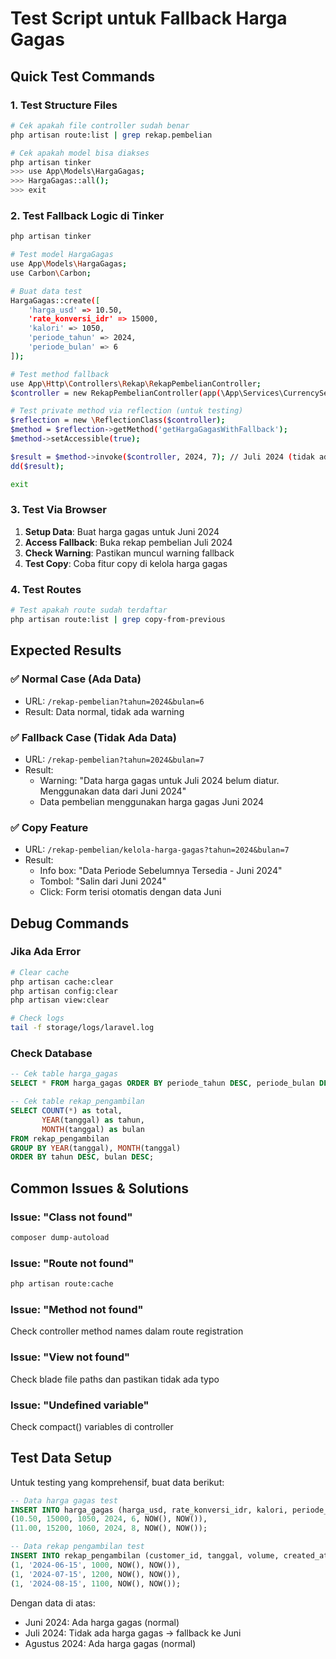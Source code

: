 # Test Script untuk Fallback Harga Gagas

## Quick Test Commands

### 1. Test Structure Files
```bash
# Cek apakah file controller sudah benar
php artisan route:list | grep rekap.pembelian

# Cek apakah model bisa diakses
php artisan tinker
>>> use App\Models\HargaGagas;
>>> HargaGagas::all();
>>> exit
```

### 2. Test Fallback Logic di Tinker
```bash
php artisan tinker

# Test model HargaGagas
use App\Models\HargaGagas;
use Carbon\Carbon;

# Buat data test
HargaGagas::create([
    'harga_usd' => 10.50,
    'rate_konversi_idr' => 15000,
    'kalori' => 1050,
    'periode_tahun' => 2024,
    'periode_bulan' => 6
]);

# Test method fallback
use App\Http\Controllers\Rekap\RekapPembelianController;
$controller = new RekapPembelianController(app(\App\Services\CurrencyService::class));

# Test private method via reflection (untuk testing)
$reflection = new \ReflectionClass($controller);
$method = $reflection->getMethod('getHargaGagasWithFallback');
$method->setAccessible(true);

$result = $method->invoke($controller, 2024, 7); // Juli 2024 (tidak ada data)
dd($result);

exit
```

### 3. Test Via Browser
1. **Setup Data**: Buat harga gagas untuk Juni 2024
2. **Access Fallback**: Buka rekap pembelian Juli 2024
3. **Check Warning**: Pastikan muncul warning fallback
4. **Test Copy**: Coba fitur copy di kelola harga gagas

### 4. Test Routes
```bash
# Test apakah route sudah terdaftar
php artisan route:list | grep copy-from-previous
```

## Expected Results

### ✅ Normal Case (Ada Data)
- URL: `/rekap-pembelian?tahun=2024&bulan=6`
- Result: Data normal, tidak ada warning

### ✅ Fallback Case (Tidak Ada Data)
- URL: `/rekap-pembelian?tahun=2024&bulan=7`
- Result: 
  - Warning: "Data harga gagas untuk Juli 2024 belum diatur. Menggunakan data dari Juni 2024"
  - Data pembelian menggunakan harga gagas Juni 2024

### ✅ Copy Feature
- URL: `/rekap-pembelian/kelola-harga-gagas?tahun=2024&bulan=7`
- Result:
  - Info box: "Data Periode Sebelumnya Tersedia - Juni 2024"
  - Tombol: "Salin dari Juni 2024"
  - Click: Form terisi otomatis dengan data Juni

## Debug Commands

### Jika Ada Error
```bash
# Clear cache
php artisan cache:clear
php artisan config:clear
php artisan view:clear

# Check logs
tail -f storage/logs/laravel.log
```

### Check Database
```sql
-- Cek table harga_gagas
SELECT * FROM harga_gagas ORDER BY periode_tahun DESC, periode_bulan DESC;

-- Cek table rekap_pengambilan
SELECT COUNT(*) as total, 
       YEAR(tanggal) as tahun, 
       MONTH(tanggal) as bulan 
FROM rekap_pengambilan 
GROUP BY YEAR(tanggal), MONTH(tanggal) 
ORDER BY tahun DESC, bulan DESC;
```

## Common Issues & Solutions

### Issue: "Class not found"
```bash
composer dump-autoload
```

### Issue: "Route not found"
```bash
php artisan route:cache
```

### Issue: "Method not found"
Check controller method names dalam route registration

### Issue: "View not found"  
Check blade file paths dan pastikan tidak ada typo

### Issue: "Undefined variable"
Check compact() variables di controller

## Test Data Setup

Untuk testing yang komprehensif, buat data berikut:

```sql
-- Data harga gagas test
INSERT INTO harga_gagas (harga_usd, rate_konversi_idr, kalori, periode_tahun, periode_bulan, created_at, updated_at) VALUES
(10.50, 15000, 1050, 2024, 6, NOW(), NOW()),
(11.00, 15200, 1060, 2024, 8, NOW(), NOW());

-- Data rekap pengambilan test
INSERT INTO rekap_pengambilan (customer_id, tanggal, volume, created_at, updated_at) VALUES
(1, '2024-06-15', 1000, NOW(), NOW()),
(1, '2024-07-15', 1200, NOW(), NOW()),
(1, '2024-08-15', 1100, NOW(), NOW());
```

Dengan data di atas:
- Juni 2024: Ada harga gagas (normal)
- Juli 2024: Tidak ada harga gagas → fallback ke Juni
- Agustus 2024: Ada harga gagas (normal)

